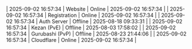 | 2025-09-02 16:57:34 | Website | Online | 2025-09-02 16:57:34 |
| 2025-09-02 16:57:34 | Registration | Online | 2025-09-02 16:57:34 |
| 2025-09-02 16:57:34 | Auth Server | Offline | 2025-08-18 09:33:31 |
| 2025-09-02 16:57:34 | Kezan (PvE) | Offline | 2025-08-03 17:58:02 |
| 2025-09-02 16:57:34 | Gurubashi (PvP) | Offline | 2025-08-23 21:44:06 |
| 2025-09-02 16:57:34 | Cloudflare | Online | 2025-09-02 16:57:34 |
